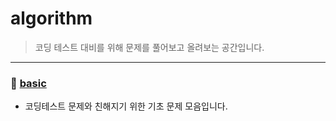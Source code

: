 # algorithm
>코딩 테스트 대비를 위해 문제를 풀어보고 올려보는 공간입니다.

***

### 📁 [basic](https://github.com/imgzon3/algorithm/tree/master/src/basic)

- 코딩테스트 문제와 친해지기 위한 기초 문제 모음입니다.